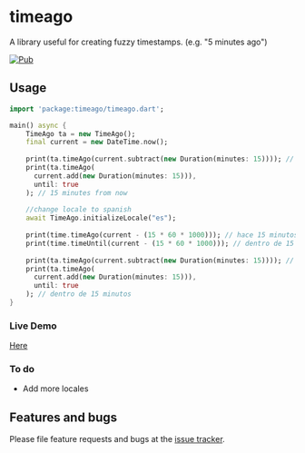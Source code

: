 # timeago

A library useful for creating fuzzy timestamps. (e.g. "5 minutes ago")

[![Pub](https://img.shields.io/pub/v/timeago.svg?style=flat-square)](https://pub.dartlang.org/packages/timeago)

## Usage

```dart
import 'package:timeago/timeago.dart';

main() async {
    TimeAgo ta = new TimeAgo();
    final current = new DateTime.now();
    
    print(ta.timeAgo(current.subtract(new Duration(minutes: 15)))); // 15 minutes ago
    print(ta.timeAgo(
      current.add(new Duration(minutes: 15))),
      until: true
    ); // 15 minutes from now
    
    //change locale to spanish
    await TimeAgo.initializeLocale("es");
    
    print(time.timeAgo(current - (15 * 60 * 1000))); // hace 15 minutos
    print(time.timeUntil(current - (15 * 60 * 1000))); // dentro de 15 minutos
    
    print(ta.timeAgo(current.subtract(new Duration(minutes: 15)))); // hace 15 minutos
    print(ta.timeAgo(
      current.add(new Duration(minutes: 15))),
      until: true
    ); // dentro de 15 minutos
}
```

### Live Demo
[Here](http://andresaraujo.github.io/timeago.dart/)

### To do
- Add more locales

## Features and bugs

Please file feature requests and bugs at the [issue tracker][tracker].

[tracker]: https://github.com/andresaraujo/timeago.dart/issues
